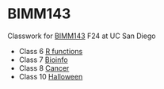 # BIMM143
Classwork for [BIMM143](https://bioboot.github.io/bimm143_F24/) F24 at UC San Diego

- Class 6 [R functions](https://github.com/xlian123/bimm143_github/blob/main/Lab6/Lab6.md)
- Class 7 [Bioinfo](https://github.com/xlian123/bimm143_github/blob/main/Lab7/Untitled.md)
- Class 8 [Cancer](https://github.com/xlian123/bimm143_github/blob/main/Lab8/Untitled.md)
- Class 10 [Halloween](https://github.com/xlian123/bimm143_github/blob/main/Lab10/Untitled.md)

